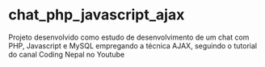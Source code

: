 # chat_php_javascript_ajax
Projeto desenvolvido como estudo de desenvolvimento de um chat com PHP, Javascript e MySQL empregando a técnica AJAX, seguindo o tutorial do canal Coding Nepal no Youtube
